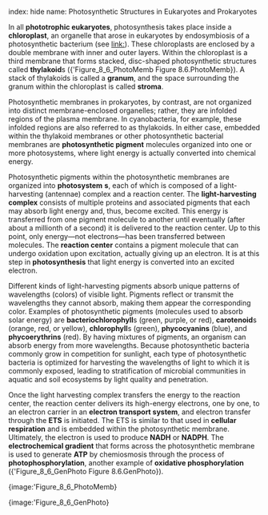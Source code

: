index: hide
name: Photosynthetic Structures in Eukaryotes and Prokaryotes

In all  **phototrophic eukaryotes**, photosynthesis takes place inside a  **chloroplast**, an organelle that arose in eukaryotes by endosymbiosis of a photosynthetic bacterium (see <link:>). These chloroplasts are enclosed by a double membrane with inner and outer layers. Within the chloroplast is a third membrane that forms stacked, disc-shaped photosynthetic structures called  **thylakoid**s ({'Figure_8_6_PhotoMemb Figure 8.6.PhotoMemb}). A stack of thylakoids is called a  **granum**, and the space surrounding the granum within the chloroplast is called  **stroma**.

Photosynthetic membranes in prokaryotes, by contrast, are not organized into distinct membrane-enclosed organelles; rather, they are infolded regions of the plasma membrane. In cyanobacteria, for example, these infolded regions are also referred to as thylakoids. In either case, embedded within the thylakoid membranes or other photosynthetic bacterial membranes are  **photosynthetic pigment** molecules organized into one or more photosystems, where light energy is actually converted into chemical energy.

Photosynthetic pigments within the photosynthetic membranes are organized into  **photosystem** **s**, each of which is composed of a light-harvesting (antennae) complex and a reaction center. The  **light-harvesting complex** consists of multiple proteins and associated pigments that each may absorb light energy and, thus, become excited. This energy is transferred from one pigment molecule to another until eventually (after about a millionth of a second) it is delivered to the reaction center. Up to this point, only energy—not electrons—has been transferred between molecules. The  **reaction center** contains a pigment molecule that can undergo oxidation upon excitation, actually giving up an electron. It is at this step in  **photosynthesis** that light energy is converted into an excited electron.

Different kinds of light-harvesting pigments absorb unique patterns of wavelengths (colors) of visible light. Pigments reflect or transmit the wavelengths they cannot absorb, making them appear the corresponding color. Examples of photosynthetic pigments (molecules used to absorb solar energy) are  **bacteriochlorophyll**s (green, purple, or red),  **carotenoid**s (orange, red, or yellow),  **chlorophyll**s (green),  **phycocyanins** (blue), and  **phycoerythrins** (red). By having mixtures of pigments, an organism can absorb energy from more wavelengths. Because photosynthetic bacteria commonly grow in competition for sunlight, each type of photosynthetic bacteria is optimized for harvesting the wavelengths of light to which it is commonly exposed, leading to stratification of microbial communities in aquatic and soil ecosystems by light quality and penetration.

Once the light harvesting complex transfers the energy to the reaction center, the reaction center delivers its high-energy electrons, one by one, to an electron carrier in an  **electron transport system**, and electron transfer through the  **ETS** is initiated. The ETS is similar to that used in  **cellular respiration** and is embedded within the photosynthetic membrane. Ultimately, the electron is used to produce  **NADH** or  **NADPH**. The  **electrochemical gradient** that forms across the photosynthetic membrane is used to generate  **ATP** by chemiosmosis through the process of  **photophosphorylation**, another example of  **oxidative phosphorylation** ({'Figure_8_6_GenPhoto Figure 8.6.GenPhoto}).


{image:'Figure_8_6_PhotoMemb}
        


{image:'Figure_8_6_GenPhoto}
        
